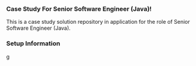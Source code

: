 ### Case Study For Senior Software Engineer (Java)!

This is a case study solution repository in application for the role of Senior Software Engineer (Java).

### Setup Information

g